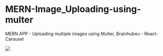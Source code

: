 # MERN-Image_Uploading-using-multer
MERN APP - Uploading multiple images using Multer, Brainhubeu - React-Carousel 

![](demo.gif)
